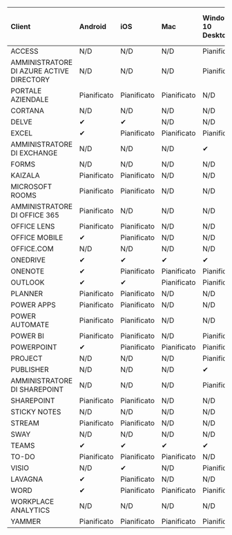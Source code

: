 <!-- This file is generated automatically. Changes made to this file will be overwritten.-->
|Client|Android|iOS|Mac|Windows 10<br>Desktop|Windows 10<br>App moderne|
|:-|:-|:-|:-|:-|:-|
|ACCESS|N/D|N/D|N/D|Pianificato|N/D|
|AMMINISTRATORE DI AZURE ACTIVE DIRECTORY|N/D|N/D|N/D|Pianificato|N/D|
|PORTALE AZIENDALE|Pianificato|Pianificato|Pianificato|N/D|Pianificato|
|CORTANA|N/D|N/D|N/D|N/D|Pianificato|
|DELVE|✔|✔|N/D|N/D|N/D|
|EXCEL|✔|Pianificato|Pianificato|Pianificato|N/D|
|AMMINISTRATORE DI EXCHANGE|N/D|N/D|N/D|✔|N/D|
|FORMS|N/D|N/D|N/D|N/D|N/D|
|KAIZALA|Pianificato|Pianificato|N/D|N/D|N/D|
|MICROSOFT ROOMS|Pianificato|Pianificato|N/D|N/D|N/D|
|AMMINISTRATORE DI OFFICE 365|Pianificato|N/D|N/D|N/D|N/D|
|OFFICE LENS|Pianificato|Pianificato|N/D|N/D|N/D|
|OFFICE MOBILE|✔|Pianificato|N/D|N/D|N/D|
|OFFICE.COM|N/D|N/D|N/D|N/D|Pianificato|
|ONEDRIVE|✔|✔|✔|✔|Pianificato|
|ONENOTE|✔|Pianificato|Pianificato|Pianificato|Pianificato|
|OUTLOOK|✔|✔|Pianificato|Pianificato|Pianificato|
|PLANNER|Pianificato|Pianificato|N/D|N/D|N/D|
|POWER APPS|Pianificato|Pianificato|N/D|N/D|Pianificato|
|POWER AUTOMATE|Pianificato|Pianificato|N/D|N/D|N/D|
|POWER BI|Pianificato|Pianificato|N/D|Pianificato|Pianificato|
|POWERPOINT|✔|Pianificato|Pianificato|Pianificato|N/D|
|PROJECT|N/D|N/D|N/D|Pianificato|N/D|
|PUBLISHER|N/D|N/D|N/D|✔|N/D|
|AMMINISTRATORE DI SHAREPOINT|N/D|N/D|N/D|Pianificato|N/D|
|SHAREPOINT|Pianificato|Pianificato|N/D|N/D|N/D|
|STICKY NOTES|N/D|N/D|N/D|N/D|Pianificato|
|STREAM|Pianificato|Pianificato|N/D|N/D|N/D|
|SWAY|N/D|N/D|N/D|N/D|Pianificato|
|TEAMS|✔|✔|✔|✔|N/D|
|TO-DO|Pianificato|Pianificato|Pianificato|N/D|Pianificato|
|VISIO|N/D|✔|N/D|Pianificato|N/D|
|LAVAGNA|✔|Pianificato|N/D|N/D|Pianificato|
|WORD|✔|Pianificato|Pianificato|Pianificato|N/D|
|WORKPLACE ANALYTICS|N/D|N/D|N/D|N/D|N/D|
|YAMMER|Pianificato|Pianificato|Pianificato|Pianificato|N/D|
